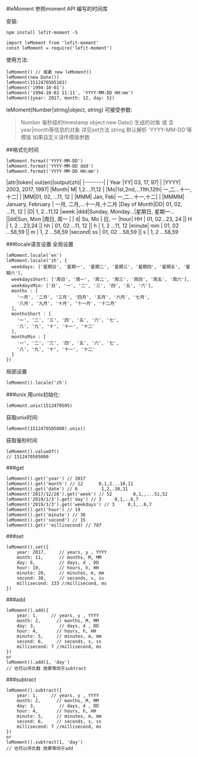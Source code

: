 #leMoment
参照moment API 编写的时间库

安装:
```
npm install lefit-moment -S

import leMoment from 'lefit-moment'
const leMoment = require('lefit-moment')
```

使用方法:
```
leMoment() // 或者 new leMoment()
leMoment(new Date())
leMoment(1512470505163)
leMoment('1994-10-01')
leMoment('1994-10-01 11:11', 'YYYY-MM-DD HH:mm')
leMoment({year: 2017, month: 12, day: 5})
```
leMoment(Number|string|object, string)
可接受参数:
>Number 毫秒级的timestamp
>object new Date() 生成的对象 或 含year|month等信息的对象 详见set方法
>string 默认解析 'YYYY-MM-DD'等模版 如果自定义请传模版参数

##格式化时间
```
leMoment.format('YYYY-MM-DD')
leMoment.format('YYYY-MM-DD ddd')
leMoment.format('YYYY-MM-DD HH:mm')
```
|attr|token| out(en)|output(zh)|
|--------|
| Year |YY|  03, 17, 97|
|     |YYYY|  2003, 2017, 1997|
|Month| M| 1,2....11,12
|     |Mo|1st,2nd,...11th,12th| 一,二...十一,十二|
|     |MM|01, 02, ...11, 12
|     |MMM| Jan, Feb| 一,二...十一,十二|
|     |MMMM| January, February | 一月, 二月,...十一月,十二月
|Day of Month|DD| 01, 02, ...11, 12
| |D| 1, 2...11,12
|week |ddd|Sunday, Monday...|星期日, 星期一...
||dd|Sun, Mon |周日, 周一
| | d| Su, Mo | 日, 一
|hour| HH | 01, 02...23, 24
|| H | 1, 2 ...23,24
|| hh | 01, 02 ...11, 12
|| h | 1, 2 ...11, 12
|minute| mm | 01, 02 ...58,59
|| m | 1, 2 ...58,59
|second| ss | 01, 02 ...58,59
|| s | 1, 2 ...58,59

###locale语言设置
全局设置
```
leMoment.locale('en')
leMoment.locale('zh', {
  weekdays: ['星期日', '星期一', '星期二', '星期三', '星期四', '星期五', '星期六'],
  weekdaysShort: ['周日', '周一', '周二', '周三', '周四', '周五', '周六'],
  weekdaysMin: ['日', '一', '二', '三', '四', '五', '六'],
  months : [
    '一月', '二月', '三月', '四月', '五月', '六月', '七月',
    '八月', '九月', '十月', '十一月', '十二月'
  ],
  monthsShort : [
    '一', '二', '三', '四', '五', '六', '七',
    '八', '九', '十', '十一', '十二'
  ],
  monthsMin : [
    '一', '二', '三', '四', '五', '六', '七',
    '八', '九', '十', '十一', '十二'
  ]
})
```
局部设置
```
leMoment().locale('zh')
```

###unix
用unix初始化:
```
leMoment.unix(1512470505)
```
获取unix时间:
```
leMoment(1512470505000).unix()
```
获取毫秒时间
```
leMoment().valueOf()
// 1512470505000
```
###get
```
leMoment().get('year') // 2017
leMoment().get('month') // 12      0,1,2...10,11
leMoment().get('date') // 6         1,2,.30,31
leMoment('2017/12/28').get('week') // 52        0,1,,...51,52
leMoment('2019/1/3').get('day') // 3     0,1,..6,7
leMoment('2019/1/3').get('weekdays') // 3     0,1,..6,7
leMoment().get('hour') // 19
leMoment().get('minute') // 36
leMoment().get('second') // 15
leMoment().get(''millisecond) // 787

```
###set
```
leMoment().set({
    year: 2017,     // years, y , YYYY
    month: 11,      // months, M, MM
    day: 6,         // days, d , DD
    hour: 19,       // hours, h, HH
    minute: 20,     // minutes, m, mm
    second: 30,     // seconds, s, ss
    millisecond: 133 //millisecond, ms
})
```

###add
```
leMoment().add({
    year: 1,     // years, y , YYYY
    month: 2,      // months, M, MM
    day: 3,         // days, d , DD
    hour: 4,       // hours, h, HH
    minute: 5,     // minutes, m, mm
    second: 6,     // seconds, s, ss
    millisecond: 7 //millisecond, ms
})
or
leMoment().add(1, 'day')
// 也可以传负数 效果等同于subtract
```

###subtract
```
leMoment().subtract({
    year: 1,     // years, y , YYYY
    month: 2,      // months, M, MM
    day: 3,         // days, d , DD
    hour: 4,       // hours, h, HH
    minute: 5,     // minutes, m, mm
    second: 6,     // seconds, s, ss
    millisecond: 7 //millisecond, ms
})
or
leMoment().subtract(1, 'day')
// 也可以传负数 效果等同于add
```


